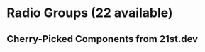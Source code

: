 # Radio Groups (22 available)

## Cherry-Picked Components from 21st.dev

<!-- Add your selected radio group components here -->

